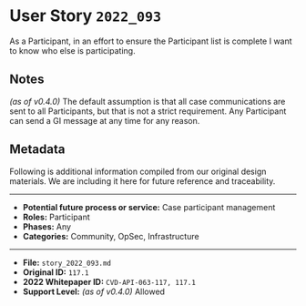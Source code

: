 
# User Story `2022_093` #

<!-- story-start -->As a Participant, in an effort to ensure the Participant list is complete I want to know who else is participating.<!-- story-end -->

## Notes ##

*(as of v0.4.0)*
The default assumption is that all case communications are sent to all Participants, but that is not a strict requirement. Any Participant can send a GI message at any time for any reason.


## Metadata ##

Following is additional information compiled from our original design materials.
We are including it here for future reference and traceability.

---

- **Potential future process or service:** Case participant management
- **Roles:** Participant
- **Phases:** Any
- **Categories:** Community, OpSec, Infrastructure

---

- **File:** `story_2022_093.md`
- **Original ID:** `117.1`
- **2022 Whitepaper ID:** `CVD-API-063-117, 117.1`
- **Support Level:** *(as of v0.4.0)* Allowed
